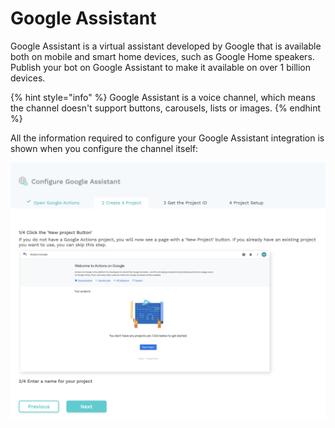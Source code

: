 # Google Assistant

Google Assistant is a virtual assistant developed by Google that is available both on mobile and smart home devices, such as Google Home speakers. Publish your bot on Google Assistant to make it available on over 1 billion devices.

{% hint style="info" %}
Google Assistant is a voice channel, which means the channel doesn't support buttons, carousels, lists or images.
{% endhint %}

All the information required to configure your Google Assistant integration is shown when you configure the channel itself:

![](../.gitbook/assets/image%20%28168%29.png)

